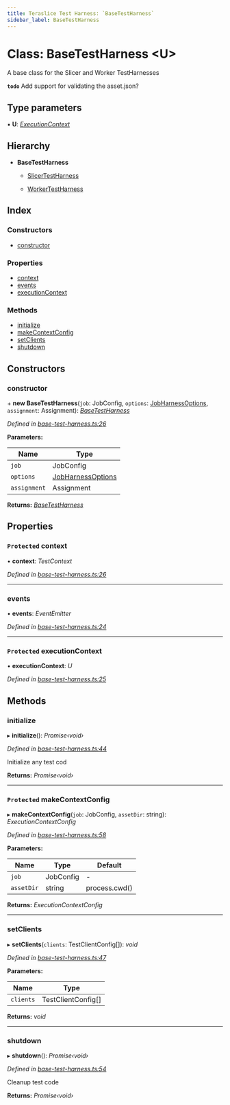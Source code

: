 ```yaml
---
title: Teraslice Test Harness: `BaseTestHarness`
sidebar_label: BaseTestHarness
---
```


# Class: BaseTestHarness <**U**>

A base class for the Slicer and Worker TestHarnesses

**`todo`** Add support for validating the asset.json?

## Type parameters

▪ **U**: *[ExecutionContext](../overview.md#executioncontext)*

## Hierarchy

* **BaseTestHarness**

  * [SlicerTestHarness](slicertestharness.md)

  * [WorkerTestHarness](workertestharness.md)

## Index

### Constructors

* [constructor](basetestharness.md#constructor)

### Properties

* [context](basetestharness.md#protected-context)
* [events](basetestharness.md#events)
* [executionContext](basetestharness.md#protected-executioncontext)

### Methods

* [initialize](basetestharness.md#initialize)
* [makeContextConfig](basetestharness.md#protected-makecontextconfig)
* [setClients](basetestharness.md#setclients)
* [shutdown](basetestharness.md#shutdown)

## Constructors

###  constructor

\+ **new BaseTestHarness**(`job`: JobConfig, `options`: [JobHarnessOptions](../interfaces/jobharnessoptions.md), `assignment`: Assignment): *[BaseTestHarness](basetestharness.md)*

*Defined in [base-test-harness.ts:26](https://github.com/terascope/teraslice/blob/0ae31df4/packages/teraslice-test-harness/src/base-test-harness.ts#L26)*

**Parameters:**

Name | Type |
------ | ------ |
`job` | JobConfig |
`options` | [JobHarnessOptions](../interfaces/jobharnessoptions.md) |
`assignment` | Assignment |

**Returns:** *[BaseTestHarness](basetestharness.md)*

## Properties

### `Protected` context

• **context**: *TestContext*

*Defined in [base-test-harness.ts:26](https://github.com/terascope/teraslice/blob/0ae31df4/packages/teraslice-test-harness/src/base-test-harness.ts#L26)*

___

###  events

• **events**: *EventEmitter*

*Defined in [base-test-harness.ts:24](https://github.com/terascope/teraslice/blob/0ae31df4/packages/teraslice-test-harness/src/base-test-harness.ts#L24)*

___

### `Protected` executionContext

• **executionContext**: *U*

*Defined in [base-test-harness.ts:25](https://github.com/terascope/teraslice/blob/0ae31df4/packages/teraslice-test-harness/src/base-test-harness.ts#L25)*

## Methods

###  initialize

▸ **initialize**(): *Promise‹void›*

*Defined in [base-test-harness.ts:44](https://github.com/terascope/teraslice/blob/0ae31df4/packages/teraslice-test-harness/src/base-test-harness.ts#L44)*

Initialize any test cod

**Returns:** *Promise‹void›*

___

### `Protected` makeContextConfig

▸ **makeContextConfig**(`job`: JobConfig, `assetDir`: string): *ExecutionContextConfig*

*Defined in [base-test-harness.ts:58](https://github.com/terascope/teraslice/blob/0ae31df4/packages/teraslice-test-harness/src/base-test-harness.ts#L58)*

**Parameters:**

Name | Type | Default |
------ | ------ | ------ |
`job` | JobConfig | - |
`assetDir` | string |  process.cwd() |

**Returns:** *ExecutionContextConfig*

___

###  setClients

▸ **setClients**(`clients`: TestClientConfig[]): *void*

*Defined in [base-test-harness.ts:47](https://github.com/terascope/teraslice/blob/0ae31df4/packages/teraslice-test-harness/src/base-test-harness.ts#L47)*

**Parameters:**

Name | Type |
------ | ------ |
`clients` | TestClientConfig[] |

**Returns:** *void*

___

###  shutdown

▸ **shutdown**(): *Promise‹void›*

*Defined in [base-test-harness.ts:54](https://github.com/terascope/teraslice/blob/0ae31df4/packages/teraslice-test-harness/src/base-test-harness.ts#L54)*

Cleanup test code

**Returns:** *Promise‹void›*
